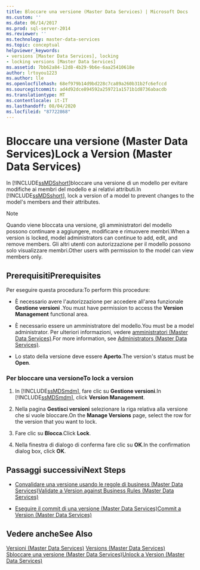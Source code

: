 ```yaml
---
title: Bloccare una versione (Master Data Services) | Microsoft Docs
ms.custom: ''
ms.date: 06/14/2017
ms.prod: sql-server-2014
ms.reviewer: ''
ms.technology: master-data-services
ms.topic: conceptual
helpviewer_keywords:
- versions [Master Data Services], locking
- locking versions [Master Data Services]
ms.assetid: 7bb62a84-12d8-4b29-9b6e-6aa25410618e
author: lrtoyou1223
ms.author: lle
ms.openlocfilehash: 68ef979b14d9bd228c7ca89a260b31b2fc6efccd
ms.sourcegitcommit: ad4d92dce894592a259721a1571b1d8736abacdb
ms.translationtype: MT
ms.contentlocale: it-IT
ms.lasthandoff: 08/04/2020
ms.locfileid: "87722868"
---
```

# <a name="lock-a-version-master-data-services"></a><span data-ttu-id="6ce06-102">Bloccare una versione (Master Data Services)</span><span class="sxs-lookup"><span data-stu-id="6ce06-102">Lock a Version (Master Data Services)</span></span>
  <span data-ttu-id="6ce06-103">In [!INCLUDE[ssMDSshort](../includes/ssmdsshort-md.md)]bloccare una versione di un modello per evitare modifiche ai membri del modello e ai relativi attributi.</span><span class="sxs-lookup"><span data-stu-id="6ce06-103">In [!INCLUDE[ssMDSshort](../includes/ssmdsshort-md.md)], lock a version of a model to prevent changes to the model's members and their attributes.</span></span>  
  
> [!NOTE]  
>  <span data-ttu-id="6ce06-104">Quando viene bloccata una versione, gli amministratori del modello possono continuare a aggiungere, modificare e rimuovere membri.</span><span class="sxs-lookup"><span data-stu-id="6ce06-104">When a version is locked, model administrators can continue to add, edit, and remove members.</span></span> <span data-ttu-id="6ce06-105">Gli altri utenti con autorizzazione per il modello possono solo visualizzare membri.</span><span class="sxs-lookup"><span data-stu-id="6ce06-105">Other users with permission to the model can view members only.</span></span>  
  
## <a name="prerequisites"></a><span data-ttu-id="6ce06-106">Prerequisiti</span><span class="sxs-lookup"><span data-stu-id="6ce06-106">Prerequisites</span></span>  
 <span data-ttu-id="6ce06-107">Per eseguire questa procedura:</span><span class="sxs-lookup"><span data-stu-id="6ce06-107">To perform this procedure:</span></span>  
  
-   <span data-ttu-id="6ce06-108">È necessario avere l'autorizzazione per accedere all'area funzionale **Gestione versioni** .</span><span class="sxs-lookup"><span data-stu-id="6ce06-108">You must have permission to access the **Version Management** functional area.</span></span>  
  
-   <span data-ttu-id="6ce06-109">È necessario essere un amministratore del modello.</span><span class="sxs-lookup"><span data-stu-id="6ce06-109">You must be a model administrator.</span></span> <span data-ttu-id="6ce06-110">Per ulteriori informazioni, vedere [amministratori &#40;Master Data Services&#41;](administrators-master-data-services.md).</span><span class="sxs-lookup"><span data-stu-id="6ce06-110">For more information, see [Administrators &#40;Master Data Services&#41;](administrators-master-data-services.md).</span></span>  
  
-   <span data-ttu-id="6ce06-111">Lo stato della versione deve essere **Aperto**.</span><span class="sxs-lookup"><span data-stu-id="6ce06-111">The version's status must be **Open**.</span></span>  
  
### <a name="to-lock-a-version"></a><span data-ttu-id="6ce06-112">Per bloccare una versione</span><span class="sxs-lookup"><span data-stu-id="6ce06-112">To lock a version</span></span>  
  
1.  <span data-ttu-id="6ce06-113">In [!INCLUDE[ssMDSmdm](../includes/ssmdsmdm-md.md)], fare clic su **Gestione versioni**.</span><span class="sxs-lookup"><span data-stu-id="6ce06-113">In [!INCLUDE[ssMDSmdm](../includes/ssmdsmdm-md.md)], click **Version Management**.</span></span>  
  
2.  <span data-ttu-id="6ce06-114">Nella pagina **Gestisci versioni** selezionare la riga relativa alla versione che si vuole bloccare.</span><span class="sxs-lookup"><span data-stu-id="6ce06-114">On the **Manage Versions** page, select the row for the version that you want to lock.</span></span>  
  
3.  <span data-ttu-id="6ce06-115">Fare clic su **Blocca**.</span><span class="sxs-lookup"><span data-stu-id="6ce06-115">Click **Lock**.</span></span>  
  
4.  <span data-ttu-id="6ce06-116">Nella finestra di dialogo di conferma fare clic su **OK**.</span><span class="sxs-lookup"><span data-stu-id="6ce06-116">In the confirmation dialog box, click **OK**.</span></span>  
  
## <a name="next-steps"></a><span data-ttu-id="6ce06-117">Passaggi successivi</span><span class="sxs-lookup"><span data-stu-id="6ce06-117">Next Steps</span></span>  
  
-   [<span data-ttu-id="6ce06-118">Convalidare una versione usando le regole di business &#40;Master Data Services&#41;</span><span class="sxs-lookup"><span data-stu-id="6ce06-118">Validate a Version against Business Rules &#40;Master Data Services&#41;</span></span>](../../2014/master-data-services/validate-a-version-against-business-rules-master-data-services.md)  
  
-   [<span data-ttu-id="6ce06-119">Eseguire il commit di una versione &#40;Master Data Services&#41;</span><span class="sxs-lookup"><span data-stu-id="6ce06-119">Commit a Version &#40;Master Data Services&#41;</span></span>](../../2014/master-data-services/commit-a-version-master-data-services.md)  
  
## <a name="see-also"></a><span data-ttu-id="6ce06-120">Vedere anche</span><span class="sxs-lookup"><span data-stu-id="6ce06-120">See Also</span></span>  
 <span data-ttu-id="6ce06-121">[Versioni &#40;Master Data Services&#41;](../../2014/master-data-services/versions-master-data-services.md) </span><span class="sxs-lookup"><span data-stu-id="6ce06-121">[Versions &#40;Master Data Services&#41;](../../2014/master-data-services/versions-master-data-services.md) </span></span>  
 [<span data-ttu-id="6ce06-122">Sbloccare una versione &#40;Master Data Services&#41;</span><span class="sxs-lookup"><span data-stu-id="6ce06-122">Unlock a Version &#40;Master Data Services&#41;</span></span>](../../2014/master-data-services/unlock-a-version-master-data-services.md)  
  
  
